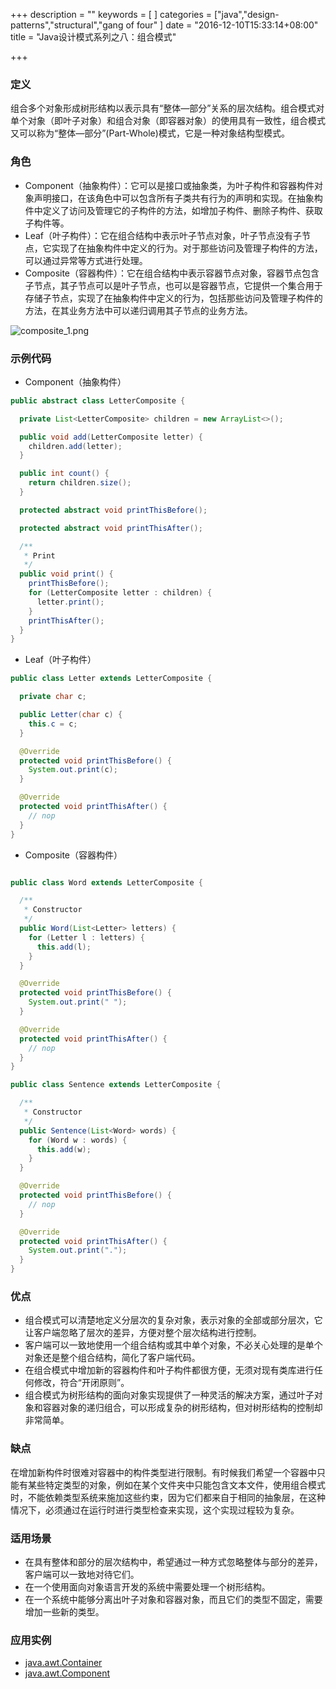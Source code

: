 +++
description = ""
keywords = [
]
categories = ["java","design-patterns","structural","gang of four"
]
date = "2016-12-10T15:33:14+08:00"
title = "Java设计模式系列之八：组合模式"

+++

### 定义

组合多个对象形成树形结构以表示具有“整体—部分”关系的层次结构。组合模式对单个对象（即叶子对象）和组合对象（即容器对象）的使用具有一致性，组合模式又可以称为“整体—部分”(Part-Whole)模式，它是一种对象结构型模式。

### 角色

* Component（抽象构件）：它可以是接口或抽象类，为叶子构件和容器构件对象声明接口，在该角色中可以包含所有子类共有行为的声明和实现。在抽象构件中定义了访问及管理它的子构件的方法，如增加子构件、删除子构件、获取子构件等。
* Leaf（叶子构件）：它在组合结构中表示叶子节点对象，叶子节点没有子节点，它实现了在抽象构件中定义的行为。对于那些访问及管理子构件的方法，可以通过异常等方式进行处理。
* Composite（容器构件）：它在组合结构中表示容器节点对象，容器节点包含子节点，其子节点可以是叶子节点，也可以是容器节点，它提供一个集合用于存储子节点，实现了在抽象构件中定义的行为，包括那些访问及管理子构件的方法，在其业务方法中可以递归调用其子节点的业务方法。

![composite_1.png](/image/composite_1.png)

### 示例代码

* Component（抽象构件）

``` java
public abstract class LetterComposite {

  private List<LetterComposite> children = new ArrayList<>();

  public void add(LetterComposite letter) {
    children.add(letter);
  }

  public int count() {
    return children.size();
  }

  protected abstract void printThisBefore();

  protected abstract void printThisAfter();

  /**
   * Print
   */
  public void print() {
    printThisBefore();
    for (LetterComposite letter : children) {
      letter.print();
    }
    printThisAfter();
  }
}
```

* Leaf（叶子构件）

``` java
public class Letter extends LetterComposite {

  private char c;

  public Letter(char c) {
    this.c = c;
  }

  @Override
  protected void printThisBefore() {
    System.out.print(c);
  }

  @Override
  protected void printThisAfter() {
    // nop
  }
}

```

* Composite（容器构件）

``` java

public class Word extends LetterComposite {

  /**
   * Constructor
   */
  public Word(List<Letter> letters) {
    for (Letter l : letters) {
      this.add(l);
    }
  }

  @Override
  protected void printThisBefore() {
    System.out.print(" ");
  }

  @Override
  protected void printThisAfter() {
    // nop
  }
}

public class Sentence extends LetterComposite {

  /**
   * Constructor
   */
  public Sentence(List<Word> words) {
    for (Word w : words) {
      this.add(w);
    }
  }

  @Override
  protected void printThisBefore() {
    // nop
  }

  @Override
  protected void printThisAfter() {
    System.out.print(".");
  }
}
```

### 优点

* 组合模式可以清楚地定义分层次的复杂对象，表示对象的全部或部分层次，它让客户端忽略了层次的差异，方便对整个层次结构进行控制。
* 客户端可以一致地使用一个组合结构或其中单个对象，不必关心处理的是单个对象还是整个组合结构，简化了客户端代码。
* 在组合模式中增加新的容器构件和叶子构件都很方便，无须对现有类库进行任何修改，符合“开闭原则”。
* 组合模式为树形结构的面向对象实现提供了一种灵活的解决方案，通过叶子对象和容器对象的递归组合，可以形成复杂的树形结构，但对树形结构的控制却非常简单。

### 缺点

在增加新构件时很难对容器中的构件类型进行限制。有时候我们希望一个容器中只能有某些特定类型的对象，例如在某个文件夹中只能包含文本文件，使用组合模式时，不能依赖类型系统来施加这些约束，因为它们都来自于相同的抽象层，在这种情况下，必须通过在运行时进行类型检查来实现，这个实现过程较为复杂。

### 适用场景

* 在具有整体和部分的层次结构中，希望通过一种方式忽略整体与部分的差异，客户端可以一致地对待它们。
* 在一个使用面向对象语言开发的系统中需要处理一个树形结构。
* 在一个系统中能够分离出叶子对象和容器对象，而且它们的类型不固定，需要增加一些新的类型。

### 应用实例

* [java.awt.Container](http://docs.oracle.com/javase/8/docs/api/java/awt/Container.html)
* [java.awt.Component](http://docs.oracle.com/javase/8/docs/api/java/awt/Component.html)
